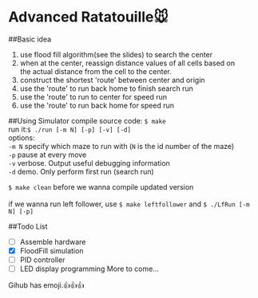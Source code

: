 Advanced Ratatouille:mouse:
====================
##Basic idea
1. use flood fill algorithm(see the slides) to search the center<br />
2. when at the center, reassign distance values of all cells based on <br />
   the actual distance from the cell to the center.<br />
3. construct the shortest 'route' between center and origin<br />
4. use the 'route' to run back home to finish search run<br />
5. use the 'route' to run to center for speed run<br />
6. use the 'route' to run back home for speed run<br />

##Using Simulator
compile source code: `$ make` <br />
run it:`$ ./run [-m N] [-p] [-v] [-d]`   <br />
options: <br />
	`-m N`	specify which maze to run with (`N` is the id number of the maze)<br />
	`-p`		pause at every move<br />
	`-v`		verbose. Output useful debugging information<br />
	`-d`		demo. Only perform first run (search run)<br />

`$ make clean` before we wanna compile updated version <br />	
if we wanna run left follower, use `$ make leftfollower` and `$ ./LfRun [-m N] [-p]` <br />

##Todo List
- [ ] Assemble hardware
- [x] FloodFill simulation
- [ ] PID controller
- [ ] LED display programming
More to come...

Gihub has emoji.:+1::+1::+1:
